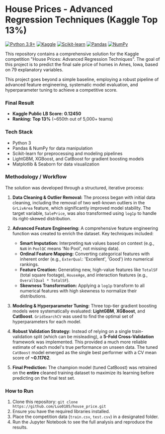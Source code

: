 # House Prices - Advanced Regression Techniques (Kaggle Top 13%)

[![Python 3.9+](https://img.shields.io/badge/Python-3.9+-blue.svg)](https://www.python.org/downloads/)
[![Kaggle](https://img.shields.io/badge/Kaggle-Top%2013%25-20BEFF.svg)](https://www.kaggle.com/competitions/house-prices-advanced-regression-techniques)
[![Scikit-learn](https://img.shields.io/badge/scikit--learn-%23F7931E.svg?logo=scikit-learn&logoColor=white)](https://scikit-learn.org/)
[![Pandas](https://img.shields.io/badge/pandas-%23150458.svg?logo=pandas&logoColor=white)](https://pandas.pydata.org/)
[![NumPy](https://img.shields.io/badge/numpy-%23013243.svg?logo=numpy&logoColor=white)](https://numpy.org/)

This repository contains a comprehensive solution for the Kaggle competition "House Prices: Advanced Regression Techniques". The goal of this project is to predict the final sale price of homes in Ames, Iowa, based on 79 explanatory variables.

This project goes beyond a simple baseline, employing a robust pipeline of advanced feature engineering, systematic model evaluation, and hyperparameter tuning to achieve a competitive score.

### Final Result
* **Kaggle Public LB Score:** **0.12450**
* **Ranking:** **Top 13%** (~650th out of 5,000+ teams)

### Tech Stack
* Python 3
* Pandas & NumPy for data manipulation
* Scikit-learn for preprocessing and modeling pipelines
* LightGBM, XGBoost, and CatBoost for gradient boosting models
* Matplotlib & Seaborn for data visualization

### Methodology / Workflow

The solution was developed through a structured, iterative process:

1.  **Data Cleaning & Outlier Removal:** The process began with initial data cleaning, including the removal of two well-known outliers in the `GrLivArea` feature, which significantly improved model stability. The target variable, `SalePrice`, was also transformed using `log1p` to handle its right-skewed distribution.

2.  **Advanced Feature Engineering:** A comprehensive feature engineering function was created to enrich the dataset. Key techniques included:
    * **Smart Imputation:** Interpreting `NaN` values based on context (e.g., `NaN` in `PoolQC` means 'No Pool', not missing data).
    * **Ordinal Feature Mapping:** Converting categorical features with inherent order (e.g., `ExterQual`: 'Excellent', 'Good') into numerical rankings.
    * **Feature Creation:** Generating new, high-value features like `TotalSF` (total square footage), `HouseAge`, and interaction features (e.g., `OverallQual * TotalSF`).
    * **Skewness Transformation:** Applying a `log1p` transform to all numerical features with high skewness to normalize their distributions.

3.  **Modeling & Hyperparameter Tuning:** Three top-tier gradient boosting models were systematically evaluated: **LightGBM**, **XGBoost**, and **CatBoost**. `GridSearchCV` was used to find the optimal set of hyperparameters for each model.

4.  **Robust Validation Strategy:** Instead of relying on a single train-validation split (which can be misleading), a **5-Fold Cross-Validation** framework was implemented. This provided a much more reliable estimate of each model's true performance on unseen data. The tuned `CatBoost` model emerged as the single best performer with a CV mean score of **~0.11762**.

5.  **Final Prediction:** The champion model (tuned CatBoost) was retrained on the **entire** cleaned training dataset to maximize its learning before predicting on the final test set.

### How to Run
1.  Clone this repository: `git clone https://github.com/Luo0105/house_price.git`
2.  Ensure you have the required libraries installed.
3.  Place the competition data (`train.csv`, `test.csv`) in a designated folder.
4.  Run the Jupyter Notebook to see the full analysis and reproduce the results.
